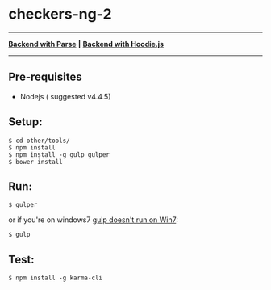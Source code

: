 # checkers-ng-2
---
**[Backend with Parse](https://github.com/mrt123/checkers-ng-2/blob/master/other/BACKEND_PARSE.md)** **|**
**[Backend with Hoodie.js](https://github.com/mrt123/checkers-ng-2/blob/master/other/BACKEND_HOODIE.md)**

---


## Pre-requisites
* Nodejs ( suggested v4.4.5)

## Setup:

```
$ cd other/tools/
$ npm install
$ npm install -g gulp gulper
$ bower install
```

## Run:
```
$ gulper
```

or if you're on windows7 [gulp doesn't run on Win7](https://github.com/anatoo/gulper/issues/2):

```
$ gulp
```

## Test:

```
$ npm install -g karma-cli  
```